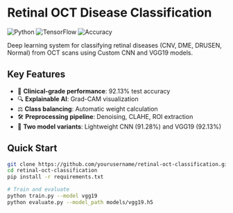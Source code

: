 # Retinal OCT Disease Classification

![Python](https://img.shields.io/badge/Python-3.8%2B-blue)
![TensorFlow](https://img.shields.io/badge/TensorFlow-2.6%2B-orange)
![Accuracy](https://img.shields.io/badge/Accuracy-92.13%25-brightgreen)

Deep learning system for classifying retinal diseases (CNV, DME, DRUSEN, Normal) from OCT scans using Custom CNN and VGG19 models.

## Key Features
- 🏥 **Clinical-grade performance**: 92.13% test accuracy
- 🔍 **Explainable AI**: Grad-CAM visualization
- ⚖️ **Class balancing**: Automatic weight calculation
- 🛠️ **Preprocessing pipeline**: Denoising, CLAHE, ROI extraction
- 🤖 **Two model variants**: Lightweight CNN (91.28%) and VGG19 (92.13%)

## Quick Start
```bash
git clone https://github.com/yourusername/retinal-oct-classification.git
cd retinal-oct-classification
pip install -r requirements.txt

# Train and evaluate
python train.py --model vgg19 
python evaluate.py --model_path models/vgg19.h5
